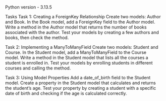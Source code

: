 Python version - 3.13.5

Tasks
Task 1: Creating a ForeignKey Relationship
Create two models: Author and Book.
In the Book model, add a ForeignKey field to the Author model.
Write a method in the Author model that returns the number of books associated with the author.
Test your models by creating a few authors and books, then check the method.

Task 2: Implementing a ManyToManyField
Create two models: Student and Course.
In the Student model, add a ManyToManyField to the Course model.
Write a method in the Student model that lists all the courses a student is enrolled in.
Test your models by enrolling students in different courses and calling the method.

Task 3: Using Model Properties
Add a date_of_birth field to the Student model.
Create a property in the Student model that calculates and returns the student’s age.
Test your property by creating a student with a specific date of birth and checking if the age is calculated correctly.
